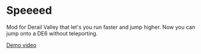 ﻿# Speeeed

Mod for Derail Valley that let's you run faster and jump higher. Now you can jump onto a DE6 without teleporting.

[Demo video](https://youtu.be/Me3gTAqdZbQ)